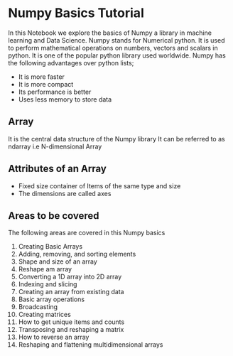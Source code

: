 # Numpy Basics Tutorial
In this Notebook we explore the basics of Numpy a library in machine learning and Data Science. Numpy stands for Numerical python. It is used to perform mathematical operations on numbers, vectors and scalars in python. It is one of the popular python library used worldwide. Numpy has the following advantages over python lists;
* It is more faster
* It is more compact
* Its performance is better
* Uses less memory to store data
  

## Array
It is the central data structure of the Numpy library
It can be referred to as ndarray i.e N-dimensional Array

## Attributes of an Array
- Fixed size container of Items of the same type and size
- The dimensions are called axes

## Areas to be covered
The following areas are covered in this Numpy basics
1. Creating Basic Arrays
2. Adding, removing, and sorting elements
3. Shape and size of an array
4. Reshape am array
5. Converting a 1D array into 2D array
6. Indexing and slicing
7. Creating an array from existing data
8. Basic array operations
9. Broadcasting
10. Creating matrices
11. How to get unique items and counts
12. Transposing and reshaping a matrix
13. How to reverse an array
14. Reshaping and flattening multidimensional arrays




